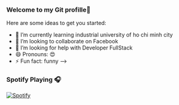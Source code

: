 ### Welcome to my Git profille👋
Here are some ideas to get you started:
- 🌱 I’m currently learning industrial university of ho chi minh city
- 👯 I’m looking to collaborate on Facebook
- 🤔 I’m looking for help with Developer FullStack
- 😄 Pronouns: 😍
- ⚡ Fun fact: funny
-->
### Spotify Playing 🎧

      
[![Spotify](https://novatorem.vercel.app/api/spotify)](https://open.spotify.com/user/omnitenebris)

 




 
